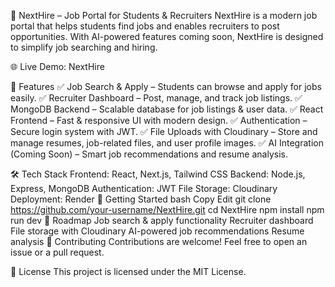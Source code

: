 🚀 NextHire – Job Portal for Students & Recruiters
NextHire is a modern job portal that helps students find jobs and enables recruiters to post opportunities. With AI-powered features coming soon, NextHire is designed to simplify job searching and hiring.

🌐 Live Demo: NextHire

🌟 Features
✅ Job Search & Apply – Students can browse and apply for jobs easily.
✅ Recruiter Dashboard – Post, manage, and track job listings.
✅ MongoDB Backend – Scalable database for job listings & user data.
✅ React Frontend – Fast & responsive UI with modern design.
✅ Authentication – Secure login system with JWT.
✅ File Uploads with Cloudinary – Store and manage resumes, job-related files, and user profile images.
✅ AI Integration (Coming Soon) – Smart job recommendations and resume analysis.

🛠️ Tech Stack
Frontend: React, Next.js, Tailwind CSS
Backend: Node.js, Express, MongoDB
Authentication: JWT
File Storage: Cloudinary
Deployment: Render
🚀 Getting Started
bash
Copy
Edit
git clone https://github.com/your-username/NextHire.git
cd NextHire
npm install
npm run dev
🎯 Roadmap
 Job search & apply functionality
 Recruiter dashboard
 File storage with Cloudinary
 AI-powered job recommendations
 Resume analysis
🤝 Contributing
Contributions are welcome! Feel free to open an issue or a pull request.

📜 License
This project is licensed under the MIT License.

